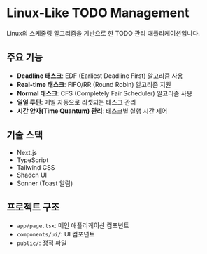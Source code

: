 # Linux-Like TODO Management

Linux의 스케줄링 알고리즘을 기반으로 한 TODO 관리 애플리케이션입니다.

## 주요 기능

- **Deadline 태스크**: EDF (Earliest Deadline First) 알고리즘 사용
- **Real-time 태스크**: FIFO/RR (Round Robin) 알고리즘 지원
- **Normal 태스크**: CFS (Completely Fair Scheduler) 알고리즘 사용
- **일일 루틴**: 매일 자동으로 리셋되는 태스크 관리
- **시간 양자(Time Quantum) 관리**: 태스크별 실행 시간 제어

## 기술 스택

- Next.js
- TypeScript
- Tailwind CSS
- Shadcn UI
- Sonner (Toast 알림)

## 프로젝트 구조

- `app/page.tsx`: 메인 애플리케이션 컴포넌트
- `components/ui/`: UI 컴포넌트
- `public/`: 정적 파일
